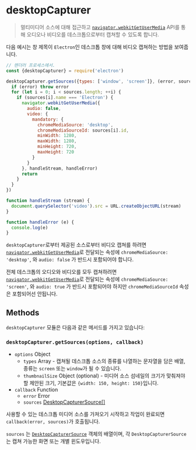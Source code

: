 # desktopCapturer

> 멀티미디어 소스에 대해 접근하고 [`navigator.webkitGetUserMedia`] API를 통해
> 오디오나 비디오를 데스크톱으로부터 캡쳐할 수 있도록 합니다.

다음 예시는 창 제목이 `Electron`인 데스크톱 창에 대해 비디오 캡쳐하는 방법을
보여줍니다.

```javascript
// 렌더러 프로세스에서.
const {desktopCapturer} = require('electron')

desktopCapturer.getSources({types: ['window', 'screen']}, (error, sources) => {
  if (error) throw error
  for (let i = 0; i < sources.length; ++i) {
    if (sources[i].name === 'Electron') {
      navigator.webkitGetUserMedia({
        audio: false,
        video: {
          mandatory: {
            chromeMediaSource: 'desktop',
            chromeMediaSourceId: sources[i].id,
            minWidth: 1280,
            maxWidth: 1280,
            minHeight: 720,
            maxHeight: 720
          }
        }
      }, handleStream, handleError)
      return
    }
  }
})

function handleStream (stream) {
  document.querySelector('video').src = URL.createObjectURL(stream)
}

function handleError (e) {
  console.log(e)
}
```


`desktopCapturer`로부터 제공된 소스로부터 비디오 캡쳐를 하려면
[`navigator.webkitGetUserMedia`]로 전달되는 속성에 `chromeMediaSource: 'desktop'`,
와 `audio: false` 가 반드시 포함되어야 합니다.

전체 데스크톱의 오디오와 비디오를 모두 캡쳐하려면 [`navigator.webkitGetUserMedia`]로
전달되는 속성에 `chromeMediaSource: 'screen'`, 와 `audio: true` 가 반드시
포함되어야 하지만 `chromeMediaSourceId` 속성은 포함되어선 안됩니다.

## Methods

`desktopCapturer` 모듈은 다음과 같은 메서드를 가지고 있습니다:

### `desktopCapturer.getSources(options, callback)`

* `options` Object
  * `types` Array - 캡쳐될 데스크톱 소스의 종류를 나열하는 문자열을 담은 배열, 종류는
    `screen` 또는 `window`가 될 수 있습니다.
  * `thumbnailSize` Object (optional) -  미디어 소스 섬네일의 크기가 맞춰져야 할
    제안된 크기, 기본값은 `{width: 150, height: 150}`입니다.
* `callback` Function
  * `error` Error
  * `sources` [DesktopCapturerSource[]](structures/desktop-capturer-source.md)

사용할 수 있는 데스크톱 미디어 소스를 가져오기 시작하고 작업이 완료되면
`callback(error, sources)`가 호출됩니다.

`sources` 는 [`DesktopCapturerSource`](structures/desktop-capturer-source.md)
객체의 배열이며, 각 `DesktopCapturerSource` 는 캡쳐 가능한 화면 또는 개별
윈도우입니다.

[`navigator.webkitGetUserMedia`]: https://developer.mozilla.org/en/docs/Web/API/Navigator/getUserMedia
